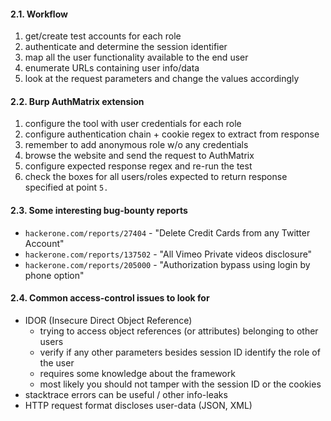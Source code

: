 #### 2.1. Workflow

1. get/create test accounts for each role
2. authenticate and determine the session identifier
2. map all the user functionality available to the end user
3. enumerate URLs containing user info/data
4. look at the request parameters and change the values accordingly


#### 2.2. Burp AuthMatrix extension

1. configure the tool with user credentials for each role
2. configure authentication chain + cookie regex to extract from response
3. remember to add anonymous role w/o any credentials
4. browse the website and send the request to AuthMatrix
5. configure expected response regex and re-run the test
6. check the boxes for all users/roles expected to return response specified at point `5.`


#### 2.3. Some interesting bug-bounty reports

- `hackerone.com/reports/27404` - "Delete Credit Cards from any Twitter Account"
- `hackerone.com/reports/137502` - "All Vimeo Private videos disclosure"
- `hackerone.com/reports/205000` - "Authorization bypass using login by phone option"


#### 2.4. Common access-control issues to look for

- IDOR (Insecure Direct Object Reference)
   - trying to access object references (or attributes) belonging to other users
   - verify if any other parameters besides session ID identify the role of the user
   - requires some knowledge about the framework
   - most likely you should not tamper with the session ID or the cookies
- stacktrace errors can be useful / other info-leaks
- HTTP request format discloses user-data (JSON, XML)
